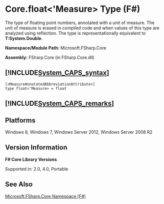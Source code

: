 # Core.float<'Measure> Type (F#)

The type of floating point numbers, annotated with a unit of measure. The unit of measure is erased in compiled code and when values of this type are analyzed using reflection. The type is representationally equivalent to **T:System.Double**.

**Namespace/Module Path:** Microsoft.FSharp.Core

**Assembly:** FSharp.Core (in FSharp.Core.dll)


## [!INCLUDE[System_CAPS_syntax](//System/Token/System_CAPS_syntax_md.md)]

```
[<MeasureAnnotatedAbbreviationAttribute>]
type float<'Measure> = float
```

## [!INCLUDE[System_CAPS_remarks](//System/Token/System_CAPS_remarks_md.md)]

## Platforms
Windows 8, Windows 7, Windows Server 2012, Windows Server 2008 R2


## Version Information
**F# Core Library Versions**

Supported in: 2.0, 4.0, Portable




## See Also
[Microsoft.FSharp.Core Namespace &#40;F&#35;&#41;](Microsoft.FSharp.Core+Namespace+28%F%2329%.md)

